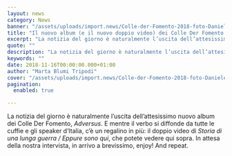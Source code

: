 ```yaml
---
layout: news
category: News
banner: "/assets/uploads/import.news/Colle-der-Fomento-2018-foto-Daniele-Peruzzi-1024x683.jpg"
title: "Il nuovo album (e il nuovo doppio video) dei Colle Der Fomento. Finalmente."
excerpt: "La notizia del giorno è naturalmente l’uscita dell’attesissimo nuovo album dei Colle Der Fomento, Adversus. E mentre il verbo si diffonde da tutte le cuffie e gli speaker d’Italia, c’è un regalino in più: il doppio video di Storia di una lunga guerra / Eppure sono qui, che potete vedere qui sopra. In attesa della [&hellip"
quote: ""
description: "La notizia del giorno è naturalmente l’uscita dell’attesissimo nuovo album dei Colle Der Fomento, Adversus. E mentre il verbo si diffonde da tutte le cuffie e gli speaker d’Italia, c’è un regalino in più: il doppio video di Storia di una lunga guerra / Eppure sono qui, che potete vedere qui sopra. In attesa della [&hellip"
keywords: ""
date: 2018-11-16T00:00:00.000+01:00
author: "Marta Blumi Tripodi"
cover: "/assets/uploads/import.news/Colle-der-Fomento-2018-foto-Daniele-Peruzzi-1024x683.jpg"
pagination:
  enabled: true

---
```


La notizia del giorno è naturalmente l’uscita dell’attesissimo nuovo album dei Colle Der Fomento, _Adversus_. E mentre il verbo si diffonde da tutte le cuffie e gli speaker d’Italia, c’è un regalino in più: il doppio video di _Storia di una lunga guerra / Eppure sono qui_, che potete vedere qui sopra. In attesa della nostra intervista, in arrivo a brevissimo, enjoy! And repeat.